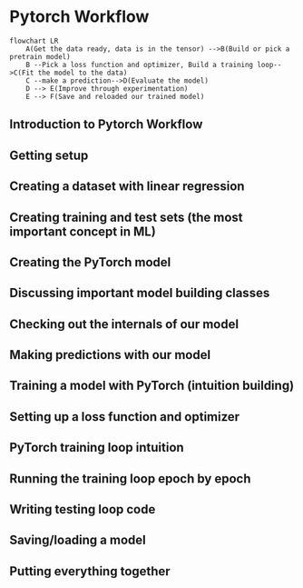 # **Pytorch Workflow**

```mermaid
flowchart LR
    A(Get the data ready, data is in the tensor) -->B(Build or pick a pretrain model)
    B --Pick a loss function and optimizer, Build a training loop-->C(Fit the model to the data)
    C --make a prediction-->D(Evaluate the model)
    D --> E(Improve through experimentation)
    E --> F(Save and reloaded our trained model)
```

## Introduction to Pytorch Workflow


## Getting setup

## Creating a dataset with linear regression

## Creating training and test sets (the most important concept in ML)

## Creating the PyTorch model

## Discussing important model building classes

## Checking out the internals of our model

## Making predictions with our model

## Training a model with PyTorch (intuition building)

## Setting up a loss function and optimizer

## PyTorch training loop intuition

## Running the training loop epoch by epoch

## Writing testing loop code

## Saving/loading a model

## Putting everything together
